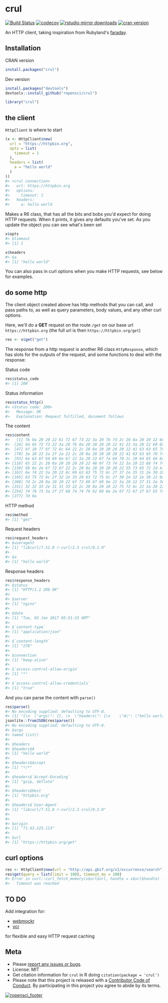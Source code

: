 crul
====



[![Build Status](https://travis-ci.org/ropensci/crul.svg?branch=master)](https://travis-ci.org/ropensci/crul)
[![codecov](https://codecov.io/gh/ropensci/crul/branch/master/graph/badge.svg)](https://codecov.io/gh/ropensci/crul)
[![rstudio mirror downloads](http://cranlogs.r-pkg.org/badges/crul)](https://github.com/metacran/cranlogs.app)
[![cran version](http://www.r-pkg.org/badges/version/crul)](https://cran.r-project.org/package=crul)

An HTTP client, taking inspiration from Rubyland's [faraday](https://rubygems.org/gems/faraday).

## Installation

CRAN version


```r
install.packages("crul")
```

Dev version


```r
install.packages("devtools")
devtools::install_github("ropensci/crul")
```


```r
library("crul")
```

## the client

`HttpClient` is where to start


```r
(x <- HttpClient$new(
  url = "https://httpbin.org",
  opts = list(
    timeout = 1
  ),
  headers = list(
    a = "hello world"
  )
))
#> <crul connection> 
#>   url: https://httpbin.org
#>   options: 
#>     timeout: 1
#>   headers: 
#>     a: hello world
```

Makes a R6 class, that has all the bits and bobs you'd expect for doing HTTP
requests. When it prints, it gives any defaults you've set. As you update
the object you can see what's been set


```r
x$opts
#> $timeout
#> [1] 1
```


```r
x$headers
#> $a
#> [1] "hello world"
```

You can also pass in curl options when you make HTTP requests, see below
for examples.

## do some http

The client object created above has http methods that you can call,
and pass paths to, as well as query parameters, body values, and any other
curl options.

Here, we'll do a __GET__ request on the route `/get` on our base url
`https://httpbin.org` (the full url is then `https://httpbin.org/get`)


```r
res <- x$get("get")
```

The response from a http request is another R6 class `HttpResponse`, which
has slots for the outputs of the request, and some functions to deal with
the response:

Status code


```r
res$status_code
#> [1] 200
```

Status information


```r
res$status_http()
#> <Status code: 200>
#>   Message: OK
#>   Explanation: Request fulfilled, document follows
```

The content


```r
res$content
#>   [1] 7b 0a 20 20 22 61 72 67 73 22 3a 20 7b 7d 2c 20 0a 20 20 22 68 65 61
#>  [24] 64 65 72 73 22 3a 20 7b 0a 20 20 20 20 22 41 22 3a 20 22 68 65 6c 6c
#>  [47] 6f 20 77 6f 72 6c 64 22 2c 20 0a 20 20 20 20 22 41 63 63 65 70 74 22
#>  [70] 3a 20 22 2a 2f 2a 22 2c 20 0a 20 20 20 20 22 41 63 63 65 70 74 2d 45
#>  [93] 6e 63 6f 64 69 6e 67 22 3a 20 22 67 7a 69 70 2c 20 64 65 66 6c 61 74
#> [116] 65 22 2c 20 0a 20 20 20 20 22 48 6f 73 74 22 3a 20 22 68 74 74 70 62
#> [139] 69 6e 2e 6f 72 67 22 2c 20 0a 20 20 20 20 22 55 73 65 72 2d 41 67 65
#> [162] 6e 74 22 3a 20 22 6c 69 62 63 75 72 6c 2f 37 2e 35 31 2e 30 20 72 2d
#> [185] 63 75 72 6c 2f 32 2e 33 20 63 72 75 6c 2f 30 2e 32 2e 30 22 0a 20 20
#> [208] 7d 2c 20 0a 20 20 22 6f 72 69 67 69 6e 22 3a 20 22 37 31 2e 36 33 2e
#> [231] 32 32 33 2e 31 31 33 22 2c 20 0a 20 20 22 75 72 6c 22 3a 20 22 68 74
#> [254] 74 70 73 3a 2f 2f 68 74 74 70 62 69 6e 2e 6f 72 67 2f 67 65 74 22 0a
#> [277] 7d 0a
```

HTTP method


```r
res$method
#> [1] "get"
```

Request headers


```r
res$request_headers
#> $useragent
#> [1] "libcurl/7.51.0 r-curl/2.3 crul/0.2.0"
#> 
#> $a
#> [1] "hello world"
```

Response headers


```r
res$response_headers
#> $status
#> [1] "HTTP/1.1 200 OK"
#> 
#> $server
#> [1] "nginx"
#> 
#> $date
#> [1] "Tue, 03 Jan 2017 05:51:33 GMT"
#> 
#> $`content-type`
#> [1] "application/json"
#> 
#> $`content-length`
#> [1] "278"
#> 
#> $connection
#> [1] "keep-alive"
#> 
#> $`access-control-allow-origin`
#> [1] "*"
#> 
#> $`access-control-allow-credentials`
#> [1] "true"
```

And you can parse the content with `parse()`


```r
res$parse()
#> No encoding supplied: defaulting to UTF-8.
#> [1] "{\n  \"args\": {}, \n  \"headers\": {\n    \"A\": \"hello world\", \n    \"Accept\": \"*/*\", \n    \"Accept-Encoding\": \"gzip, deflate\", \n    \"Host\": \"httpbin.org\", \n    \"User-Agent\": \"libcurl/7.51.0 r-curl/2.3 crul/0.2.0\"\n  }, \n  \"origin\": \"71.63.223.113\", \n  \"url\": \"https://httpbin.org/get\"\n}\n"
jsonlite::fromJSON(res$parse())
#> No encoding supplied: defaulting to UTF-8.
#> $args
#> named list()
#> 
#> $headers
#> $headers$A
#> [1] "hello world"
#> 
#> $headers$Accept
#> [1] "*/*"
#> 
#> $headers$`Accept-Encoding`
#> [1] "gzip, deflate"
#> 
#> $headers$Host
#> [1] "httpbin.org"
#> 
#> $headers$`User-Agent`
#> [1] "libcurl/7.51.0 r-curl/2.3 crul/0.2.0"
#> 
#> 
#> $origin
#> [1] "71.63.223.113"
#> 
#> $url
#> [1] "https://httpbin.org/get"
```

## curl options


```r
res <- HttpClient$new(url = "http://api.gbif.org/v1/occurrence/search")
res$get(query = list(limit = 100), timeout_ms = 100)
#> Error in curl::curl_fetch_memory(x$url$url, handle = x$url$handle) : 
#>   Timeout was reached
```

## TO DO

Add integration for:

* [webmockr](https://github.com/ropensci/webmockr)
* [vcr](https://github.com/ropensci/vcr) 

for flexible and easy HTTP request caching

## Meta

* Please [report any issues or bugs](https://github.com/ropensci/crul/issues).
* License: MIT
* Get citation information for `crul` in R doing `citation(package = 'crul')`
* Please note that this project is released with a [Contributor Code of Conduct](CONDUCT.md).
By participating in this project you agree to abide by its terms.

[![ropensci_footer](https://ropensci.org/public_images/github_footer.png)](https://ropensci.org)
